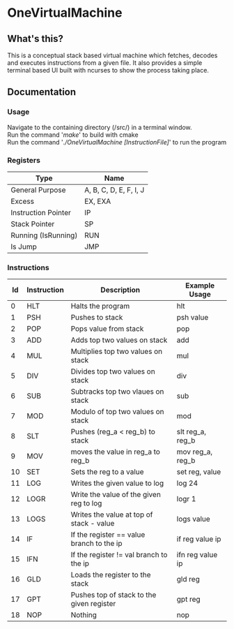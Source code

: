 # OneVirtualMachine
## What's this?
This is a conceptual stack based virtual machine which fetches, decodes and executes instructions from a given file. It also provides a simple terminal based UI built with ncurses to show the process taking place.<br>

## Documentation
### Usage
Navigate to the containing directory (/src/) in a terminal window.<br>
Run the command '*make*' to build with cmake<br>
Run the command '*./OneVirtualMachine [InstructionFile]*' to run the program<br>

### Registers
| Type                | Name                   |
|---------------------|------------------------|
| General Purpose     | A, B, C, D, E, F, I, J |
| Excess              | EX, EXA                |
| Instruction Pointer | IP                     |
| Stack Pointer       | SP                     |
| Running (IsRunning) | RUN                    |
| Is Jump             | JMP                    |

### Instructions
| Id | Instruction | Description                               | Example Usage    |
|----|-------------|-------------------------------------------|------------------|
|0   | HLT         | Halts the program                         | hlt              |
|1   | PSH         | Pushes <value> to stack                   | psh value        |
|2   | POP         | Pops value from stack                     | pop              |
|3   | ADD         | Adds top two values on stack              | add              |
|4   | MUL         | Multiplies top two values on stack        | mul              |
|5   | DIV         | Divides top two values on stack           | div              |
|6   | SUB         | Subtracks top two vlaues on stack         | sub              |
|7   | MOD         | Modulo of top two values on stack         | mod              |       
|8   | SLT         | Pushes (reg_a < reg_b) to stack           | slt reg_a, reg_b |
|9   | MOV         | moves the value in reg_a to reg_b         | mov reg_a, reg_b |
|10  | SET         | Sets the reg to a value                   | set reg, value   |
|11  | LOG         | Writes the given value to log             | log 24           |
|12  | LOGR        | Write the value of the given reg to log   | logr 1           |
|13  | LOGS        | Writes the value at top of stack - value  | logs value       |
|14  | IF          | If the register == value branch to the ip | if reg value ip  |
|15  | IFN         | If the register != val branch to the ip   | ifn reg value ip |
|16  | GLD         | Loads the register to the stack           | gld reg          |
|17  | GPT         | Pushes top of stack to the given register | gpt reg          |
|18  | NOP         | Nothing                                   | nop              |
